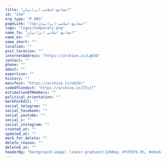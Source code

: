 ```yaml
---
title: "مجامع-اسلامی-ایرانیان!"
id: "244"
org_type: "P_ORG"
pageLink: "/op/مجامع-اسلامی-ایرانیان!"
logo: "logos/temporary.png"
name_fa: "مجامع اسلامی ایرانیان!"
name_en: ""
name_short: ""
location: ""
post_location: ""
internetAddress: "https://archive.is/LqKXO"
contact: ""
phone: ""
about: ""
expertise: ""
history: ""
manifest: "https://archive.is/obtEc"
codeOfConduct: "https://archive.is/ZTxjT"
estimationOfMembers: ""
political_orientation: ""
markForEdit: ""
social_telegram: ""
social_facebook: ""
social_youtube: ""
social_x: ""
social_instagram: ""
created_at: ""
updated_at: ""
mark_for_delete: ""
delete_reason: ""
deleted_at: ""
headerBg: "background-image: linear-gradient(120deg, #fdfbfb 0%, #ebedee 100%);"
---
```


